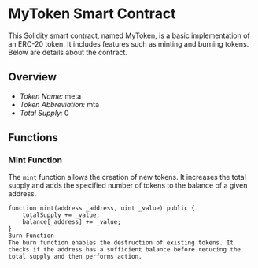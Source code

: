 # MyToken Smart Contract

This Solidity smart contract, named MyToken, is a basic implementation of an ERC-20 token. It includes features such as minting and burning tokens. Below are details about the contract.

## Overview

- *Token Name:* meta
- *Token Abbreviation:* mta
- *Total Supply:* 0

## Functions

### Mint Function

The `mint` function allows the creation of new tokens. It increases the total supply and adds the specified number of tokens to the balance of a given address.

```solidity
function mint(address _address, uint _value) public {
    totalSupply += _value;
    balance[_address] += _value;
}
Burn Function
The burn function enables the destruction of existing tokens. It checks if the address has a sufficient balance before reducing the total supply and then performs action.
